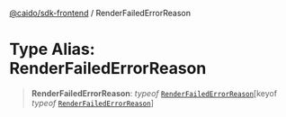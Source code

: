 [@caido/sdk-frontend](../index.md) / RenderFailedErrorReason

# Type Alias: RenderFailedErrorReason

> **RenderFailedErrorReason**: *typeof* [`RenderFailedErrorReason`](../variables/RenderFailedErrorReason.md)\[keyof *typeof* [`RenderFailedErrorReason`](../variables/RenderFailedErrorReason.md)\]
